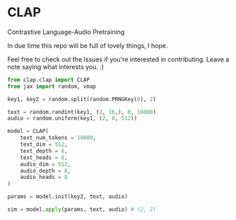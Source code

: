# CLAP
Contrastive Language-Audio Pretraining

In due time this repo will be full of lovely things, I hope.

Feel free to check out the Issues if you're interested in contributing. Leave a note saying what interests you. :)

```python
from clap.clap import CLAP
from jax import random, vmap

key1, key2 = random.split(random.PRNGKey(0), 2)

text = random.randint(key1, (2, 16,), 0, 10000)
audio = random.uniform(key1, (2, 8, 512))

model = CLAP(
	text_num_tokens = 10000,
	text_dim = 512,
	text_depth = 6,
	text_heads = 8,
	audio_dim = 512,
	audio_depth = 6,
	audio_heads = 8
)

params = model.init(key2, text, audio)

sim = model.apply(params, text, audio) # (2, 2)
```
